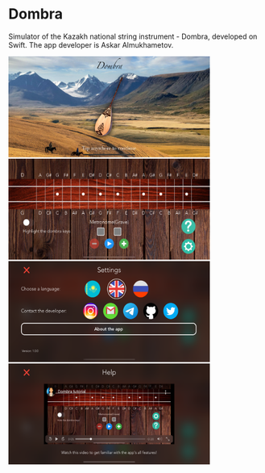 # Dombra
Simulator of the Kazakh national string instrument - Dombra, developed on Swift. 
The app developer is Askar Almukhametov. 

<img src="https://github.com/MetahCoder/Dombra/blob/public/Screenshots/loading.png" width="400" height="200"> <img src="https://github.com/MetahCoder/Dombra/blob/public/Screenshots/main.png" width="400" height="200"> <img src="https://github.com/MetahCoder/Dombra/blob/public/Screenshots/settings.png" width="400" height="200"> <img src="https://github.com/MetahCoder/Dombra/blob/public/Screenshots/help.png" width="400" height="200"> 
